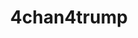 ---
title: 4chan4trump
crosslinks:
- youtubot
- Suomi
- pa
- 2007scape
- The_Donald
- autourbanbot
- alotabot
- me_irl
- REEEEEEEEEE
- u_imguralbumbot
- farshnukeofficial
- 4chan
- hapas
- nosleep
- TheRedPill
- neoliberal
- worldnews
- tmsbmeta
- WhereIsAssange
- transtimelines
---